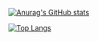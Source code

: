[![Anurag's GitHub stats](https://github-readme-stats.vercel.app/api?username=loserk)](https://github.com/anuraghazra/github-readme-stats)

[![Top Langs](https://github-readme-stats.vercel.app/api/top-langs/?username=loserk&layout=compact)](https://github.com/anuraghazra/github-readme-stats)


